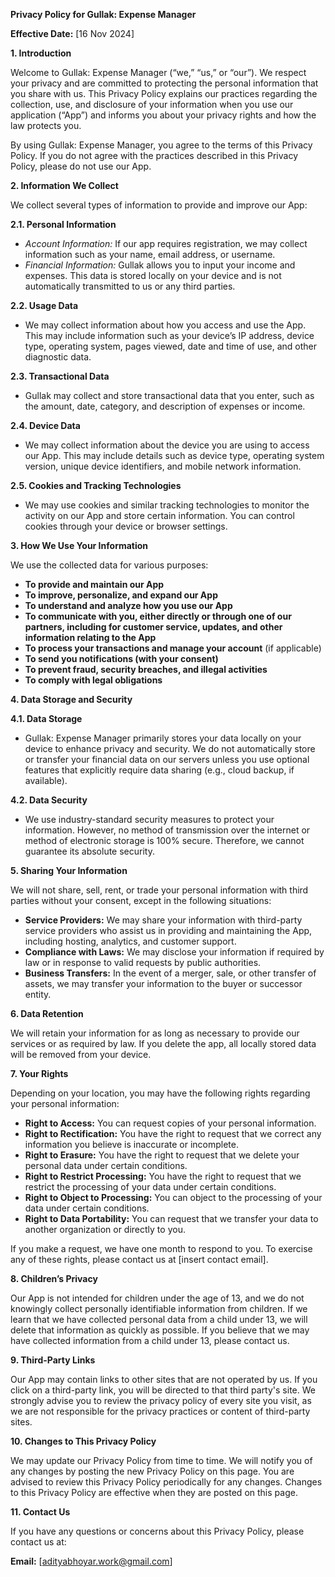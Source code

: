 **Privacy Policy for Gullak: Expense Manager**

**Effective Date:** [16 Nov 2024]

**1. Introduction**

Welcome to Gullak: Expense Manager (“we,” “us,” or “our”). We respect your privacy and are committed to protecting the personal information that you share with us. This Privacy Policy explains our practices regarding the collection, use, and disclosure of your information when you use our application (“App”) and informs you about your privacy rights and how the law protects you.

By using Gullak: Expense Manager, you agree to the terms of this Privacy Policy. If you do not agree with the practices described in this Privacy Policy, please do not use our App.

**2. Information We Collect**

We collect several types of information to provide and improve our App:

**2.1. Personal Information**
   - *Account Information:* If our app requires registration, we may collect information such as your name, email address, or username.
   - *Financial Information:* Gullak allows you to input your income and expenses. This data is stored locally on your device and is not automatically transmitted to us or any third parties.
   
**2.2. Usage Data**
   - We may collect information about how you access and use the App. This may include information such as your device’s IP address, device type, operating system, pages viewed, date and time of use, and other diagnostic data.

**2.3. Transactional Data**
   - Gullak may collect and store transactional data that you enter, such as the amount, date, category, and description of expenses or income.

**2.4. Device Data**
   - We may collect information about the device you are using to access our App. This may include details such as device type, operating system version, unique device identifiers, and mobile network information.

**2.5. Cookies and Tracking Technologies**
   - We may use cookies and similar tracking technologies to monitor the activity on our App and store certain information. You can control cookies through your device or browser settings.

**3. How We Use Your Information**

We use the collected data for various purposes:

- **To provide and maintain our App**
- **To improve, personalize, and expand our App**
- **To understand and analyze how you use our App**
- **To communicate with you, either directly or through one of our partners, including for customer service, updates, and other information relating to the App**
- **To process your transactions and manage your account** (if applicable)
- **To send you notifications (with your consent)**
- **To prevent fraud, security breaches, and illegal activities**
- **To comply with legal obligations**

**4. Data Storage and Security**

**4.1. Data Storage**
   - Gullak: Expense Manager primarily stores your data locally on your device to enhance privacy and security. We do not automatically store or transfer your financial data on our servers unless you use optional features that explicitly require data sharing (e.g., cloud backup, if available).

**4.2. Data Security**
   - We use industry-standard security measures to protect your information. However, no method of transmission over the internet or method of electronic storage is 100% secure. Therefore, we cannot guarantee its absolute security.

**5. Sharing Your Information**

We will not share, sell, rent, or trade your personal information with third parties without your consent, except in the following situations:

- **Service Providers:** We may share your information with third-party service providers who assist us in providing and maintaining the App, including hosting, analytics, and customer support.
- **Compliance with Laws:** We may disclose your information if required by law or in response to valid requests by public authorities.
- **Business Transfers:** In the event of a merger, sale, or other transfer of assets, we may transfer your information to the buyer or successor entity.

**6. Data Retention**

We will retain your information for as long as necessary to provide our services or as required by law. If you delete the app, all locally stored data will be removed from your device.

**7. Your Rights**

Depending on your location, you may have the following rights regarding your personal information:

- **Right to Access:** You can request copies of your personal information.
- **Right to Rectification:** You have the right to request that we correct any information you believe is inaccurate or incomplete.
- **Right to Erasure:** You have the right to request that we delete your personal data under certain conditions.
- **Right to Restrict Processing:** You have the right to request that we restrict the processing of your data under certain conditions.
- **Right to Object to Processing:** You can object to the processing of your data under certain conditions.
- **Right to Data Portability:** You can request that we transfer your data to another organization or directly to you.

If you make a request, we have one month to respond to you. To exercise any of these rights, please contact us at [insert contact email].

**8. Children’s Privacy**

Our App is not intended for children under the age of 13, and we do not knowingly collect personally identifiable information from children. If we learn that we have collected personal data from a child under 13, we will delete that information as quickly as possible. If you believe that we may have collected information from a child under 13, please contact us.

**9. Third-Party Links**

Our App may contain links to other sites that are not operated by us. If you click on a third-party link, you will be directed to that third party's site. We strongly advise you to review the privacy policy of every site you visit, as we are not responsible for the privacy practices or content of third-party sites.

**10. Changes to This Privacy Policy**

We may update our Privacy Policy from time to time. We will notify you of any changes by posting the new Privacy Policy on this page. You are advised to review this Privacy Policy periodically for any changes. Changes to this Privacy Policy are effective when they are posted on this page.

**11. Contact Us**

If you have any questions or concerns about this Privacy Policy, please contact us at:

**Email:** [adityabhoyar.work@gmail.com]
